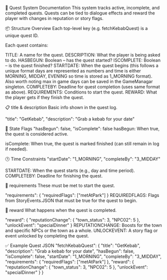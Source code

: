 🧭 Quest System Documentation
This system tracks active, incomplete, and completed quests. Quests can be tied to dialogue effects and reward the player with changes in reputation or story flags.

📦 Structure Overview
Each top-level key (e.g. fetchKebabQuest) is a unique quest ID.

Each quest contains:

TITLE: A name for the quest.
DESCRIPTION: What the player is being asked to do.
HASBEGUN: Boolean – has the quest started?
ISCOMPLETE: Boolean – is the quest finished?
STARTDATE: When the quest begins (this follows a unique format days are represented as numbers and time is either MORNING, MIDDAY, EVENING so time is stored as 1_MORNING format). 
		   Also worth noting max in game days can be saved in the GameManagar singleton.
COMPLETEBY: Deadline for quest completion (uses same format as above).
REQUIREMENTS: Conditions to start the quest.
REWARD: What the player gets if they finish the quest.

📋 title & description
Basic info shown in the quest log.

"title": "GetKebab",
"description": "Grab a kebab for your date"

🔄 State Flags
"hasBegun": false,
"isComplete": false
hasBegun: When true, the quest is considered active.

isComplete: When true, the quest is marked finished (can still remain in log if needed).

🕒 Time Constraints
"startDate": "1_MORNING",
"completeBy": "3_MIDDAY"

STARTDATE: When the quest starts (e.g., day and time period).
COMPLETEBY: Deadline for finishing the quest.

🧾 requirements
These must be met to start the quest.

"requirements": {
  "requiredFlags": ["metAtPark"]
}
REQUIREDFLAGS: Flags from StoryEvents.JSON that must be true for the quest to begin.


🎁 reward
What happens when the quest is completed.

"reward": {
  "reputationChange": {
	"town_status": 3,
	"NPC02": 5
  },
  "unlockEvent": "specialDinner"
}
REPUTATIONCHANGE: Boosts for the town and specific NPCs or the town as a whole.
UNLOCKEVENT: A story flag or event unlocked by completing the quest.

✅ Example Quest JSON
"fetchKebabQuest": {
  "title": "GetKebab",
  "description": "Grab a kebab for your date",
  "hasBegun": false,
  "isComplete": false,
  "startDate": "1_MORNING",
  "completeBy": "3_MIDDAY",
  "requirements": {
	"requiredFlags": ["metAtPark"]
  },
  "reward": {
	"reputationChange": {
	  "town_status": 3,
	  "NPC02": 5
	},
	"unlockEvent": "specialDinner"
  }
}
